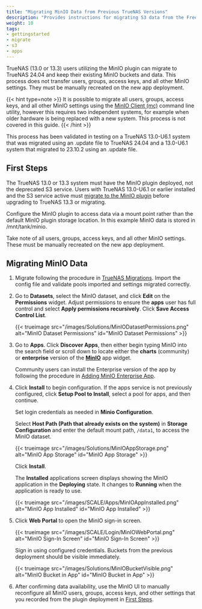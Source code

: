 ```yaml
---
title: "Migrating MinIO Data from Previous TrueNAS Versions"
description: "Provides instructions for migrating S3 data from the FreeBSD-based TrueNAS MinIO plugin to the Linux-based TrueNAS MinIO app."
weight: 10
tags:
- gettingstarted
- migrate
- s3
- apps
---
```


TrueNAS (13.0 or 13.3) users utilizing the MinIO plugin can migrate to TrueNAS 24.04 and keep their existing MinIO buckets and data.
This process does not transfer users, groups, access keys, and all other MinIO settings.
They must be manually recreated on the new app deployment.

{{< hint type=note >}}
It is possible to migrate all users, groups, access keys, and all other MinIO settings using the [MinIO Client (mc)](https://github.com/minio/mc) command line utility, however this requires two independent systems, for example when older hardware is being replaced with a new system.
This process is not covered in this guide.
{{< /hint >}}

This process has been validated in testing on a TrueNAS 13.0-U6.1 system that was migrated using an .update file to TrueNAS 24.04 and a 13.0-U6.1 system that migrated to 23.10.2 using an .update file.

## First Steps

The TrueNAS 13.0 or 13.3 system must have the MinIO plugin deployed, not the deprecated S3 service.
Users with TrueNAS 13.0-U6.1 or earlier installed and the S3 service active must [migrate to the MinIO plugin](https://www.truenas.com/docs/core/13.0/coretutorials/jailspluginsvms/plugins/minioplugin/#migrating-from-s3-service-to-minio-plugin) before upgrading to TrueNAS 13.3 or migrating.

Configure the MinIO plugin to access data via a mount point rather than the default MinIO plugin storage location.
In this example MinIO data is stored in <file>/mnt/tank/minio</file>.

Take note of all users, groups, access keys, and all other MinIO settings.
These must be manually recreated on the new app deployment.

## Migrating MinIO Data

1. Migrate following the procedure in [TrueNAS Migrations](https://www.truenas.com/docs/scale/gettingstarted/migrate/).
   Import the config file and validate pools imported and settings migrated correctly.

2. Go to **Datasets**, select the MinIO dataset, and click **Edit** on the **Permissions** widget.
   Adjust permissions to ensure the **apps** user has full control and select **Apply permissions recursively**.
   Click **Save Access Control List**.

   {{< trueimage src="/images/Solutions/MinIODatasetPermissions.png" alt="MinIO Dataset Permissions" id="MinIO Dataset Permissions" >}}

3. Go to **Apps**.
   Click **Discover Apps**, then either begin typing MinIO into the search field or scroll down to locate either the **charts** (community) or **enterprise** version of the [**MinIO**](https://www.truenas.com/docs/scale/scaletutorials/apps/communityapps/minioapp/) app widget.
  
   Community users can install the Enterprise version of the app by following the procedure in [Adding MinIO Enterprise App](https://www.truenas.com/docs/scale/scaletutorials/apps/enterpriseapps/minio/#adding-minio-enterprise-app).

4. Click **Install** to begin configuration.
   If the apps service is not previously configured, click **Setup Pool to Install**, select a pool for apps, and then continue.

   Set login credentials as needed in **Minio Configuration**.

   Select **Host Path (Path that already exists on the system)** in **Storage Configuration** and enter the default mount path, `/data1`, to access the MinIO dataset.

   {{< trueimage src="/images/Solutions/MinIOAppStorage.png" alt="MinIO App Storage" id="MinIO App Storage" >}}

   Click **Install**.

   The **Installed** applications screen displays showing the MinIO application in the **Deploying** state.
   It changes to **Running** when the application is ready to use.

   {{< trueimage src="/images/SCALE/Apps/MinIOAppInstalled.png" alt="MinIO App Installed" id="MinIO App Installed" >}}

5. Click **Web Portal** to open the MinIO sign-in screen.

   {{< trueimage src="/images/SCALE/Login/MinIOWebPortal.png" alt="MinIO Sign-In Screen" id="MinIO Sign-In Screen" >}}

   Sign in using configured credentials.
   Buckets from the previous deployment should be visible immediately.

   {{< trueimage src="/images/Solutions/MinIOBucketVisible.png" alt="MinIO Bucket in App" id="MinIO Bucket in App" >}}

6. After confirming data availability, use the MinIO UI to manually reconfigure all MinIO users, groups, access keys, and other settings that you recorded from the plugin deployment in [First Steps](#first-steps).
